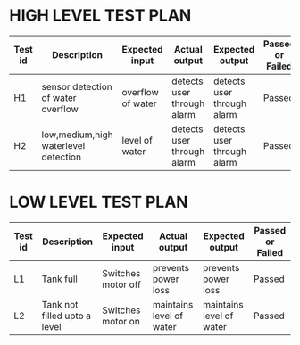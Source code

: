 
# HIGH LEVEL TEST PLAN

| Test id | Description      | Expected input | Actual output | Expected output | Passed or Failed |
| ------- | ------| --------------- |---------------|----------|--------|
|  H1     |sensor detection of water overflow        | overflow of water | detects user through alarm|detects user through alarm| Passed |
|  H2     |low,medium,high waterlevel detection       | level of water    | detects user through alarm|detects user through alarm| Passed |




# LOW LEVEL TEST PLAN 

| Test id |Description      | Expected input | Actual output |Expected output| Passed or Failed |      
|-------- |------| --------------- |  -------------|---------|--------|
| L1      |Tank full| Switches motor off | prevents power loss |prevents power loss | Passed |
| L2      | Tank not filled upto a level | Switches motor on |maintains level of water |maintains level of water | Passed|

